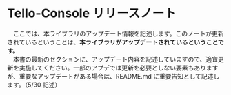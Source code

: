 # Tello-Console リリースノート
　ここでは、本ライブラリのアップデート情報を記述します。このノートが更新されているということは、**本ライブラリがアップデートされているということです。** 
<br>
　本書の最新のセクションに、アップデート内容を記述していますので、適宜更新を実施してください。一部のアプデでは更新を必要としない要素もありますが、重要なアップデートがある場合は、README.md に重要告知として記述します。（5/30 記述）
